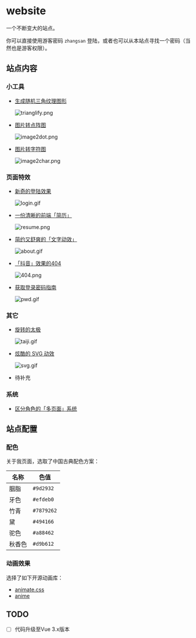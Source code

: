 # website
一个不断变大的站点。

你可以直接使用游客密码 `zhangsan` 登陆，或者也可以从本站点寻找一个密码（当然也是游客权限）。


## 站点内容

### 小工具
- [生成随机三角纹理图形](http://natee.github.io/website/login.html#/trianglify)
  
  ![trianglify.png](assets/trianglify.png)

- [图片转点阵图](http://natee.github.io/website/login.html#/image2text)
  
  ![image2dot.png](assets/image2dot.png)

- [图片转字符图](http://natee.github.io/website/login.html#/image2text)

  ![image2char.png](assets/image2char.png)

  

### 页面特效
- [新奇的登陆效果](http://natee.github.io/website/login.html#)
  
  ![login.gif](assets/login.gif)

- [一份清晰的前端「简历」](https://natee.github.io/website/resume.html)
  
  ![resume.png](assets/resume.png)
  
- [简约又舒爽的「文字动效」](https://natee.github.io/website/login.html#/aboutMe)
  
  ![about.gif](assets/about.gif)
  
- [「抖音」效果的404](https://natee.github.io/website/login.html#/404)
  
  ![404.png](assets/404.png)
  
- [获取登录密码指南](http://natee.github.io/website/login.html#/getPassword)

  ![pwd.gif](assets/pwd.gif)

### 其它
- [旋转的太极](http://natee.github.io/website/index.html#/index)

  ![taiji.gif](assets/taiji.gif)

- [炫酷的 SVG 动效](http://natee.github.io/website/presentation.html#/index)

  ![svg.gif](assets/svg.gif)


- 待补充

### 系统
- [区分角色的「多页面」系统](https://natee.github.io/website/login.html)


## 站点配置

### 配色

关于我页面，选取了中国古典配色方案：

| 名称  |  色值 |
|------|------|
| 胭脂  |  `#9d2932` |
| 牙色  |  `#efdeb0` |
| 竹青  |  `#7879262` |
| 黛    |  `#494166` |
| 驼色  |  `#a88462` |
| 秋香色 |  `#d9b612` |

### 动画效果

选择了如下开源动画库：

- [animate.css](https://daneden.github.io/animate.css/)
- [anime](https://github.com/juliangarnier/anime/)

## TODO
- [ ] 代码升级至Vue 3.x版本
